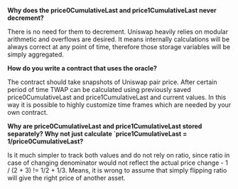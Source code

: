 **Why does the price0CumulativeLast and price1CumulativeLast never decrement?**

There is no need for them to decrement. Uniswap heavily relies on modular arithmetic and overflows are desired.
It means internally calculations will be always correct at any point of time, therefore those storage variables will be simply aggregated.

**How do you write a contract that uses the oracle?**

The contract should take snapshots of Uniswap pair price. After certain period of time TWAP can be calculated using previously saved price0CumulativeLast and price1CumulativeLast and current values.
In this way it is possible to highly customize time frames which are needed by your own contract.

**Why are price0CumulativeLast and price1CumulativeLast stored separately? Why not just calculate `price1CumulativeLast = 1/price0CumulativeLast?**

Is it much simpler to track both values and do not rely on ratio, since ratio in case of changing denominator
would not reflect the actual price change - 1 / (2 + 3) != 1/2 + 1/3. Means, it is wrong to assume that simply flipping ratio will give the right price of another asset.
